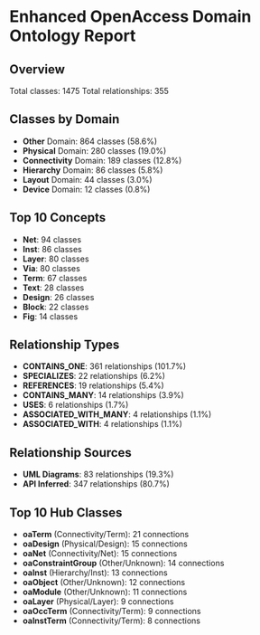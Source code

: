 # Enhanced OpenAccess Domain Ontology Report

## Overview

Total classes: 1475
Total relationships: 355

## Classes by Domain

- **Other** Domain: 864 classes (58.6%)
- **Physical** Domain: 280 classes (19.0%)
- **Connectivity** Domain: 189 classes (12.8%)
- **Hierarchy** Domain: 86 classes (5.8%)
- **Layout** Domain: 44 classes (3.0%)
- **Device** Domain: 12 classes (0.8%)

## Top 10 Concepts

- **Net**: 94 classes
- **Inst**: 86 classes
- **Layer**: 80 classes
- **Via**: 80 classes
- **Term**: 67 classes
- **Text**: 28 classes
- **Design**: 26 classes
- **Block**: 22 classes
- **Fig**: 14 classes

## Relationship Types

- **CONTAINS_ONE**: 361 relationships (101.7%)
- **SPECIALIZES**: 22 relationships (6.2%)
- **REFERENCES**: 19 relationships (5.4%)
- **CONTAINS_MANY**: 14 relationships (3.9%)
- **USES**: 6 relationships (1.7%)
- **ASSOCIATED_WITH_MANY**: 4 relationships (1.1%)
- **ASSOCIATED_WITH**: 4 relationships (1.1%)

## Relationship Sources

- **UML Diagrams**: 83 relationships (19.3%)
- **API Inferred**: 347 relationships (80.7%)

## Top 10 Hub Classes

- **oaTerm** (Connectivity/Term): 21 connections
- **oaDesign** (Physical/Design): 15 connections
- **oaNet** (Connectivity/Net): 15 connections
- **oaConstraintGroup** (Other/Unknown): 14 connections
- **oaInst** (Hierarchy/Inst): 13 connections
- **oaObject** (Other/Unknown): 12 connections
- **oaModule** (Other/Unknown): 11 connections
- **oaLayer** (Physical/Layer): 9 connections
- **oaOccTerm** (Connectivity/Term): 9 connections
- **oaInstTerm** (Connectivity/Term): 8 connections
